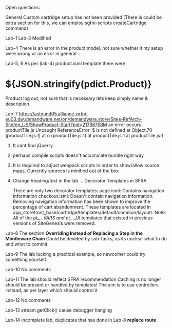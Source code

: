 Open questions:

General
Custom cartridge setup has not been provided
(There is could be extra section for this, we can employ sgfm-scripts createCartridge
command)

Lab-1
Lab-3
Modified

Lab-4
There is an error in the product model, not sure whether 
it my setup were wrong or an error in general ...

Lab-5, 6
As per  (lab-4)  product.isml template there were
  <body>
      <h1>${JSON.stringify(pdict.Product)}</h1>
  </body>
 Product log out, not sure that is necessary 
 lets keep simply name & description.
 
Lab-7
https://astound05.alliance-prtnr-eu03.dw.demandware.net/on/demandware.store/Sites-RefArch-Site/en_US/ShowProduct-Start?pid=21736758M
an error occurs productTile.js
Uncaught ReferenceError: $ is not defined
    at Object.70 (productTile.js:1)
    at o (productTile.js:1)
    at productTile.js:1
    at productTile.js:1
1. It cant find jQuerry.
2. perhaps compile scripts doesn't accumulate bundle right way
3. It is required to adjust webpack scripts in order to show/allow source maps.
Currently sources is minified out of the box
4. Change heading/text in the lab ...
Decorator Templates in SFRA
   
   There are only two decorator templates:
   page.isml: Contains navigation information
   checkout.isml: Doesn't contain navigation information. Removing navigation information has been shown to improve the percentage of cart abandonment.
   These templates are located in app_storefront_base/cartridge/templates/default/common/layout/.
   Note: All of the pt_..._VARS and pt_..._UI templates that existed in previous versions of SiteGenesis were removed.

Lab-8
The section 
**Overriding Instead of Replacing a Step in the Middleware Chain**
Could be devided by sub-tasks, as its unclear what to do and what to commit.

Lab-9
The lab lucking a practical example, so newcomer could 
try something yourself.

Lab-10
No comments

Lab-11
The lab should reflect SFRA recommendation
Caching is no longer should be present or handled by templates!
The aim is to use controllers instead, as per layer which should control it

Lab-12
No comments

Lab-13
stream.getClick() cause debugger hanging

Lab-14
Incomplete lab, duplicates that has done in Lab-8 **replace route**



